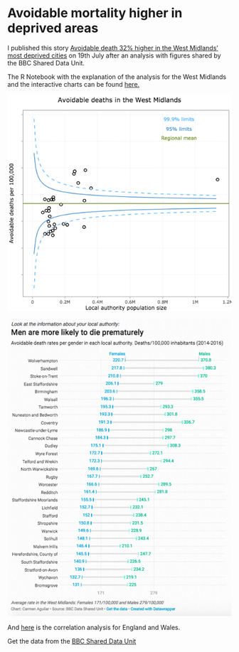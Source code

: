 # Avoidable mortality higher in deprived areas

I published this story [Avoidable death 32% higher in the West Midlands’ most deprived cities](http://birminghameastside.com/2018/07/19/avoidable-death-west-midlands-most-deprived-cities/) on 19th July after an analysis with figures shared by the BBC Shared Data Unit. 

The R Notebook with the explanation of the analysis for the West Midlands and the interactive charts can be found [here.](http://rpubs.com/Carmen_Aguilar/correlation-and-funnelplot) 

![Funnelplot](https://github.com/Carmen-Aguilar/avoidable-death-rate/blob/master/funnelplot.png)

![Dotchart](https://github.com/Carmen-Aguilar/avoidable-death-rate/blob/master/chart2.png)

And [here](https://github.com/Carmen-Aguilar/avoidable-death-rate/blob/master/Death_correlation.Rmd) is the correlation analysis for England and Wales.

Get the data from the [BBC Shared Data Unit](https://docs.google.com/spreadsheets/d/1yue8KkL84RbiaiUUOKwQoxyPAhYTlhQOSwQkAz-AQGc/edit?usp=sharing)

